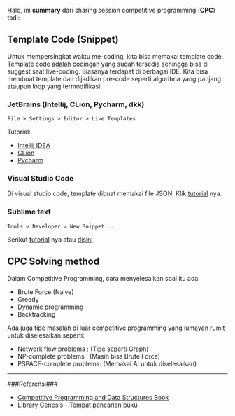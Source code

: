 

Halo, ini **summary** dari sharing session
competitive programming (**CPC**) tadi:

## Template Code (Snippet) ##

Untuk mempersingkat waktu me-coding, kita bisa memakai template code. Template code adalah codingan yang sudah tersedia sehingga bisa di suggest saat live-coding. Biasanya terdapat di berbagai IDE. Kita bisa membuat  template dan dijadikan pre-code seperti algoritma yang panjang ataupun loop yang termodifikasi.

### JetBrains (Intellij, CLion, Pycharm, dkk) ###

    File > Settings > Editor > Live Templates
Tutorial:

- [Intellij IDEA](https://www.jetbrains.com/help/idea/using-live-templates.html#live_templates_configure)
- [CLion](https://www.jetbrains.com/help/clion/using-live-templates.html#live_templates_configure)
- [Pycharm](https://www.jetbrains.com/help/pycharm/using-live-templates.html)

### Visual Studio Code ###
Di visual studio code, template dibuat memakai file JSON.
Klik [tutorial](https://code.visualstudio.com/docs/editor/userdefinedsnippets) nya.

### Sublime text ###

	Tools > Developer > New Snippet...

Berikut [tutorial](https://www.freecodecamp.org/news/a-guide-to-preserving-your-wrists-with-sublime-text-snippets-7541662a53f2/) nya atau [disini](https://sublime-text-unofficial-documentation.readthedocs.io/en/stable/extensibility/snippets.html)


## CPC Solving method ##


Dalam Competitive Programming,
cara menyelesaikan soal itu ada:

- Brute Force (Naive)
- Greedy
- Dynamic programming
- Backtracking

Ada juga tipe masalah di luar competitive programming yang lumayan rumit untuk diselesaikan seperti:

- Network flow problems : (Tipe seperti Graph)
- NP-complete problems : (Masih bisa Brute Force)
- PSPACE-complete problems: (Memakai AI untuk diselesaikan)


----------

###Referensi###

- [Competitive Programming and Data Structures Book](https://drive.google.com/drive/folders/1H61wNx2LHL7nRVDAa-JStG6_dIkphYEJ?usp=sharing "Competitive Programming and Data Structures Books")
- [Library Genesis - Tempat pencarian buku](http://libgen.rs)
